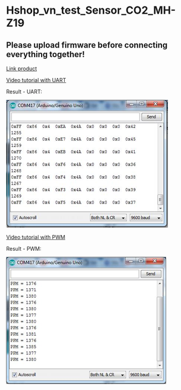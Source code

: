 # Hshop_vn_test_Sensor_CO2_MH-Z19

## Please upload firmware before connecting everything together!

[Link product](https://hshop.vn/products/cam-bien-khi-co2-ndir-mh-z19)

[Video tutorial with UART](https://www.youtube.com/watch?v=wWpaRNuUtQM)


Result - UART:

![alt text][logo]

[logo]: https://github.com/Khuuxuanngoc/Hshop_vn_test_Sensor_CO2_MH-Z19/blob/master/images/result_uart.JPG "Kết quả đọc qua Uart"

[Video tutorial with PWM](https://www.youtube.com/watch?time_continue=29&v=NEG0K_2tzt0)

Result - PWM:

![alt text][logo2]

[logo2]: https://github.com/Khuuxuanngoc/Hshop_vn_test_Sensor_CO2_MH-Z19/blob/master/images/result_pwm_pin.JPG "Kết quả đọc qua PWM"